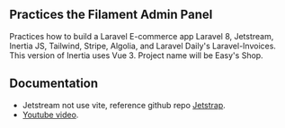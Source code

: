 ## Practices the Filament Admin Panel

Practices how to build a Laravel E-commerce app Laravel 8, Jetstream, Inertia JS, Tailwind, Stripe, Algolia, and Laravel Daily's Laravel-Invoices. This version of Inertia uses Vue 3. Project name will be Easy's Shop.

## Documentation

- Jetstream not use vite, reference github repo [Jetstrap](https://github.com/nascent-africa/jetstrap).
- [Youtube video](https://www.youtube.com/playlist?list=PLW-lITXBwAP8zqZTps7RYDlDHgXDw6RwR).
